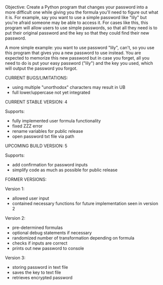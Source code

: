 Objective: Create a Python program that changes your password into a more difficult one while giving you the formula you'll need to figure out what it is. For example, say you want to use a simple password like "lily" but you're afraid someone may be able to access it. For cases like this, this program will allow users to use simple passwords, so that all they need is to put their original password and the key so that they could find their new password. 

A more simple example: you want to use password "lily", can't, so you use this program that gives you a new password to use instead. You are expected to memorize this new password but in case you forget, all you need to do is put your easy password ("lily") and the key you used, which will output the password you forgot. 


CURRENT BUGS/LIMITATIONS: 
- using multiple "unorthodox" characters may result in UB
- full lower/uppercase not yet integrated


CURRENT STABLE VERSION: 4

Supports: 
- fully implemented user formula functionality
- fixed ZZZ error
- rename variables for public release
- open password txt file via path


UPCOMING BUILD VERSION: 5

Supports: 
- add confirmation for password inputs
- simplify code as much as possible for public release


FORMER VERSIONS:

Version 1: 
- allowed user input 
- contained necessary functions for future implementation seen in version 2

Version 2:
- pre-determined formulas
- optional debug statements if necessary
- randomized number of transformation depending on formula
- checks if inputs are correct
- prints out new password to console

Version 3:
- storing password in text file
- saves the key to text file
- retrieves encrypted password